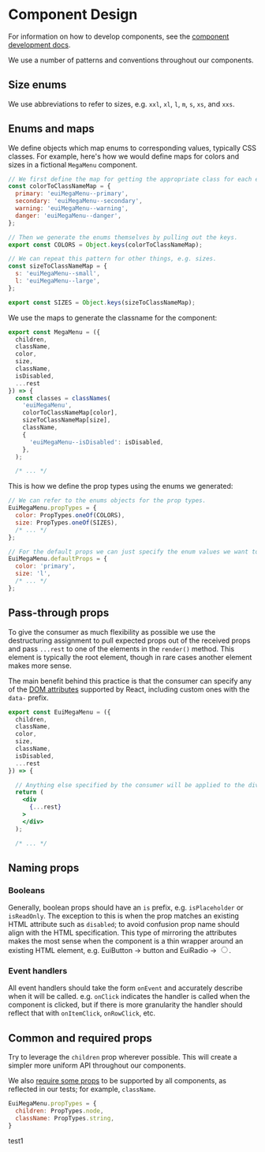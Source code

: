 # Component Design

For information on how to develop components, see the [component development docs][component-development].

We use a number of patterns and conventions throughout our components.

## Size enums

We use abbreviations to refer to sizes, e.g. `xxl`, `xl`, `l`, `m`, `s`, `xs`, and `xxs`.

## Enums and maps

We define objects which map enums to corresponding values, typically CSS classes. For example,
here's how we would define maps for colors and sizes in a fictional `MegaMenu` component.

```jsx
// We first define the map for getting the appropriate class for each enum value.
const colorToClassNameMap = {
  primary: 'euiMegaMenu--primary',
  secondary: 'euiMegaMenu--secondary',
  warning: 'euiMegaMenu--warning',
  danger: 'euiMegaMenu--danger',
};

// Then we generate the enums themselves by pulling out the keys.
export const COLORS = Object.keys(colorToClassNameMap);

// We can repeat this pattern for other things, e.g. sizes.
const sizeToClassNameMap = {
  s: 'euiMegaMenu--small',
  l: 'euiMegaMenu--large',
};

export const SIZES = Object.keys(sizeToClassNameMap);
```

We use the maps to generate the classname for the component:

```jsx
export const MegaMenu = ({
  children,
  className,
  color,
  size,
  className,
  isDisabled,
  ...rest
}) => {
  const classes = classNames(
    'euiMegaMenu',
    colorToClassNameMap[color],
    sizeToClassNameMap[size],
    className,
    {
      'euiMegaMenu--isDisabled': isDisabled,
    },
  );

  /* ... */
```

This is how we define the prop types using the enums we generated:

```jsx
// We can refer to the enums objects for the prop types.
EuiMegaMenu.propTypes = {
  color: PropTypes.oneOf(COLORS),
  size: PropTypes.oneOf(SIZES),
  /* ... */
};

// For the default props we can just specify the enum values we want to use.
EuiMegaMenu.defaultProps = {
  color: 'primary',
  size: 'l',
  /* ... */
};
```

## Pass-through props

To give the consumer as much flexibility as possible we use the destructuring assignment to pull
expected props out of the received props and pass `...rest` to one of the elements in the
`render()` method. This element is typically the root element, though in rare cases another element
makes more sense.

The main benefit behind this practice is that the consumer can specify any of
the [DOM attributes](https://reactjs.org/docs/dom-elements.html) supported by React, including
custom ones with the `data-` prefix.

```jsx
export const EuiMegaMenu = ({
  children,
  className,
  color,
  size,
  className,
  isDisabled,
  ...rest
}) => {

  // Anything else specified by the consumer will be applied to the div as a DOM attribute.
  return (
    <div
      {...rest}
    >
    </div>
  );

  /* ... */
```

## Naming props

### Booleans

Generally, boolean props should have an `is` prefix, e.g. `isPlaceholder` or `isReadOnly`. The exception to this is when the prop matches an existing HTML attribute such as `disabled`; to avoid confusion prop name should align with the HTML specification. This type of mirroring the attributes makes the most sense when the component is a thin wrapper around an existing HTML element, e.g. EuiButton -> button and EuiRadio -> <input type="radio">. 

### Event handlers

All event handlers should take the form `onEvent` and accurately describe when it will be called. e.g. `onClick` indicates the handler is called when the component is clicked, but if there is more granularity the handler should reflect that with `onItemClick`, `onRowClick`, etc.

## Common and required props

Try to leverage the `children` prop wherever possible. This will create a simpler more uniform
API throughout our components.

We also [require some props](../src/test/reqiured_props.js) to be supported by all components, as
reflected in our tests; for example, `className`.

```jsx
EuiMegaMenu.propTypes = {
  children: PropTypes.node,
  className: PropTypes.string,
}
```

[component-development]: component-development.md
test1
